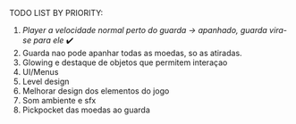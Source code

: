 TODO LIST BY PRIORITY:

1. *Player a velocidade normal perto do guarda -> apanhado, guarda vira-se para ele* :heavy_check_mark:
2. Guarda nao pode apanhar todas as moedas, so as atiradas.
3. Glowing e destaque de objetos que permitem interaçao
4. UI/Menus
5. Level design
6. Melhorar design dos elementos do jogo
7. Som ambiente e sfx 
8. Pickpocket das moedas ao guarda
